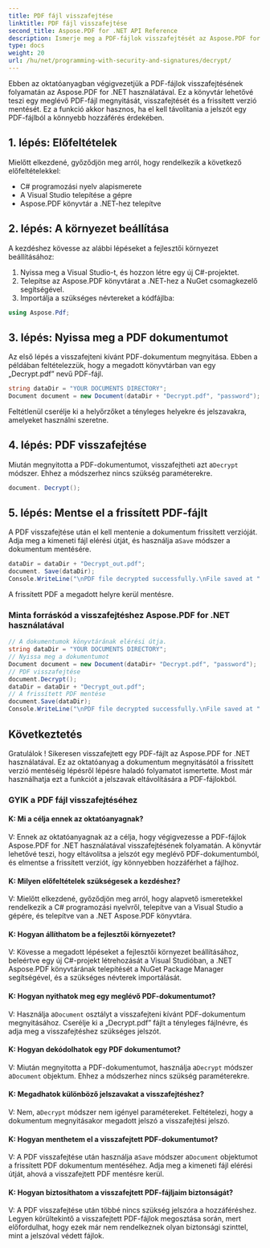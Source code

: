 ```yaml
---
title: PDF fájl visszafejtése
linktitle: PDF fájl visszafejtése
second_title: Aspose.PDF for .NET API Reference
description: Ismerje meg a PDF-fájlok visszafejtését az Aspose.PDF for .NET használatával.
type: docs
weight: 20
url: /hu/net/programming-with-security-and-signatures/decrypt/
---
```

Ebben az oktatóanyagban végigvezetjük a PDF-fájlok visszafejtésének folyamatán az Aspose.PDF for .NET használatával. Ez a könyvtár lehetővé teszi egy meglévő PDF-fájl megnyitását, visszafejtését és a frissített verzió mentését. Ez a funkció akkor hasznos, ha el kell távolítania a jelszót egy PDF-fájlból a könnyebb hozzáférés érdekében.

## 1. lépés: Előfeltételek

Mielőtt elkezdené, győződjön meg arról, hogy rendelkezik a következő előfeltételekkel:

- C# programozási nyelv alapismerete
- A Visual Studio telepítése a gépre
- Aspose.PDF könyvtár a .NET-hez telepítve

## 2. lépés: A környezet beállítása

A kezdéshez kövesse az alábbi lépéseket a fejlesztői környezet beállításához:

1. Nyissa meg a Visual Studio-t, és hozzon létre egy új C#-projektet.
2. Telepítse az Aspose.PDF könyvtárat a .NET-hez a NuGet csomagkezelő segítségével.
3. Importálja a szükséges névtereket a kódfájlba:

```csharp
using Aspose.Pdf;
```

## 3. lépés: Nyissa meg a PDF dokumentumot

Az első lépés a visszafejteni kívánt PDF-dokumentum megnyitása. Ebben a példában feltételezzük, hogy a megadott könyvtárban van egy „Decrypt.pdf” nevű PDF-fájl.

```csharp
string dataDir = "YOUR DOCUMENTS DIRECTORY";
Document document = new Document(dataDir + "Decrypt.pdf", "password");
```

Feltétlenül cserélje ki a helyőrzőket a tényleges helyekre és jelszavakra, amelyeket használni szeretne.

## 4. lépés: PDF visszafejtése

 Miután megnyitotta a PDF-dokumentumot, visszafejtheti azt a`Decrypt` módszer. Ehhez a módszerhez nincs szükség paraméterekre.

```csharp
document. Decrypt();
```

## 5. lépés: Mentse el a frissített PDF-fájlt

 A PDF visszafejtése után el kell mentenie a dokumentum frissített verzióját. Adja meg a kimeneti fájl elérési útját, és használja a`Save` módszer a dokumentum mentésére.

```csharp
dataDir = dataDir + "Decrypt_out.pdf";
document. Save(dataDir);
Console.WriteLine("\nPDF file decrypted successfully.\nFile saved at " + dataDir);
```

A frissített PDF a megadott helyre kerül mentésre.

### Minta forráskód a visszafejtéshez Aspose.PDF for .NET használatával 

```csharp
// A dokumentumok könyvtárának elérési útja.
string dataDir = "YOUR DOCUMENTS DIRECTORY";
// Nyissa meg a dokumentumot
Document document = new Document(dataDir+ "Decrypt.pdf", "password");
// PDF visszafejtése
document.Decrypt();
dataDir = dataDir + "Decrypt_out.pdf";
// A frissített PDF mentése
document.Save(dataDir);
Console.WriteLine("\nPDF file decrypted successfully.\nFile saved at " + dataDir);
```

## Következtetés

Gratulálok ! Sikeresen visszafejtett egy PDF-fájlt az Aspose.PDF for .NET használatával. Ez az oktatóanyag a dokumentum megnyitásától a frissített verzió mentéséig lépésről lépésre haladó folyamatot ismertette. Most már használhatja ezt a funkciót a jelszavak eltávolítására a PDF-fájlokból.

### GYIK a PDF fájl visszafejtéséhez

#### K: Mi a célja ennek az oktatóanyagnak?

V: Ennek az oktatóanyagnak az a célja, hogy végigvezesse a PDF-fájlok Aspose.PDF for .NET használatával visszafejtésének folyamatán. A könyvtár lehetővé teszi, hogy eltávolítsa a jelszót egy meglévő PDF-dokumentumból, és elmentse a frissített verziót, így könnyebben hozzáférhet a fájlhoz.

#### K: Milyen előfeltételek szükségesek a kezdéshez?

V: Mielőtt elkezdené, győződjön meg arról, hogy alapvető ismeretekkel rendelkezik a C# programozási nyelvről, telepítve van a Visual Studio a gépére, és telepítve van a .NET Aspose.PDF könyvtára.

#### K: Hogyan állíthatom be a fejlesztői környezetet?

V: Kövesse a megadott lépéseket a fejlesztői környezet beállításához, beleértve egy új C#-projekt létrehozását a Visual Studióban, a .NET Aspose.PDF könyvtárának telepítését a NuGet Package Manager segítségével, és a szükséges névterek importálását.

#### K: Hogyan nyithatok meg egy meglévő PDF-dokumentumot?

 V: Használja a`Document` osztályt a visszafejteni kívánt PDF-dokumentum megnyitásához. Cserélje ki a „Decrypt.pdf” fájlt a tényleges fájlnévre, és adja meg a visszafejtéshez szükséges jelszót.

#### K: Hogyan dekódolhatok egy PDF dokumentumot?

 V: Miután megnyitotta a PDF-dokumentumot, használja a`Decrypt` módszer a`Document` objektum. Ehhez a módszerhez nincs szükség paraméterekre.

#### K: Megadhatok különböző jelszavakat a visszafejtéshez?

 V: Nem, a`Decrypt` módszer nem igényel paramétereket. Feltételezi, hogy a dokumentum megnyitásakor megadott jelszó a visszafejtési jelszó.

#### K: Hogyan menthetem el a visszafejtett PDF-dokumentumot?

 V: A PDF visszafejtése után használja a`Save` módszer a`Document` objektumot a frissített PDF dokumentum mentéséhez. Adja meg a kimeneti fájl elérési útját, ahová a visszafejtett PDF mentésre kerül.

#### K: Hogyan biztosíthatom a visszafejtett PDF-fájljaim biztonságát?

V: A PDF visszafejtése után többé nincs szükség jelszóra a hozzáféréshez. Legyen körültekintő a visszafejtett PDF-fájlok megosztása során, mert előfordulhat, hogy ezek már nem rendelkeznek olyan biztonsági szinttel, mint a jelszóval védett fájlok.